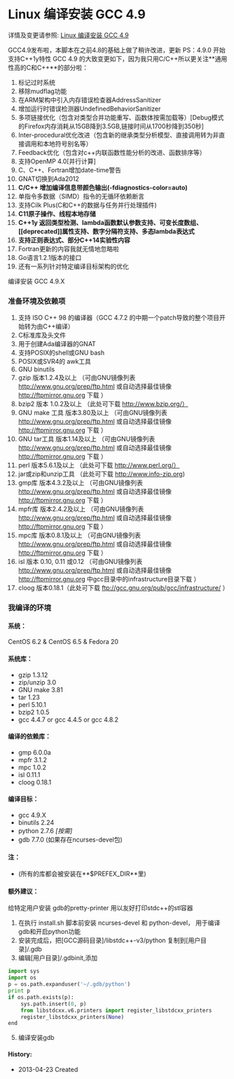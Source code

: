 Linux 编译安装 GCC 4.9
======
详情及变更请参照: [Linux 编译安装 GCC 4.9](https://github.com/owt5008137/OWenT-s-Utils/tree/master/Bash%26Shell/GCC%20Installer/gcc-4.9)

GCC4.9发布啦，本脚本在之前4.8的基础上做了稍许改进，更新
PS：4.9.0 开始支持C++1y特性
GCC 4.9 的大致变更如下，因为我只用C/C++所以更关注**通用性高的C和C++**的部分啦： 

1. 标记过时系统
2. 移除mudflag功能
3. 在ARM架构中引入内存错误检查器AddressSanitizer
4. 增加运行时错误检测器UndefinedBehaviorSanitizer
5. 多项链接优化（包含对类型合并功能重写、函数体按需加载等）[Debug模式的Firefox内存消耗从15GB降到3.5GB,链接时间从1700秒降到350秒]
6. Inter-procedural优化改进（包含新的继承类型分析模型、直接调用转为非直接调用和本地符号别名等）
7. Feedback优化（包含对c++内联函数性能分析的改进、函数排序等）
8. 支持OpenMP 4.0[并行计算]
9. C、C++、Fortran增加date-time警告
10. GNAT切换到Ada2012
11. **C/C++ 增加编译信息带颜色输出(-fdiagnostics-color=auto)**
12. 单指令多数据（SIMD）指令的无循环依赖断言
13. 支持Cilk Plus(C和C++的数据与任务并行处理插件)
14. **C11原子操作、线程本地存储**
15. **C++1y 返回类型检测、lambda函数默认参数支持、可变长度数组、[[deprecated]]属性支持、数字分隔符支持、多态lambda表达式**
16. **支持正则表达式、部分C++14实验性内容**
17. Fortran更新的内容我就无情地忽略啦
18. Go语言1.2.1版本的接口
19. 还有一系列针对特定编译目标架构的优化


编译安装 GCC 4.9.X 
### 准备环境及依赖项

1. 支持 ISO C++ 98 的编译器（GCC 4.7.2 的中期一个patch导致的整个项目开始转为由C++编译）
2. C标准库及头文件
3. 用于创建Ada编译器的GNAT
4. 支持POSIX的shell或GNU bash
5. POSIX或SVR4的 awk工具
6. GNU binutils
7. gzip 版本1.2.4及以上     （可由GNU镜像列表 http://www.gnu.org/prep/ftp.html 或自动选择最佳镜像 http://ftpmirror.gnu.org 下载 ）
8. bzip2 版本 1.0.2及以上    （此处可下载 http://www.bzip.org/）
9. GNU make 工具 版本3.80及以上 （可由GNU镜像列表 http://www.gnu.org/prep/ftp.html 或自动选择最佳镜像 http://ftpmirror.gnu.org 下载 ）
10. GNU tar工具 版本1.14及以上   （可由GNU镜像列表 http://www.gnu.org/prep/ftp.html 或自动选择最佳镜像 http://ftpmirror.gnu.org 下载 ）
11. perl 版本5.6.1及以上      （此处可下载 http://www.perl.org/）
12. jar或zip和unzip工具 （此处可下载 http://www.info-zip.org)
13. gmp库 版本4.3.2及以上 （可由GNU镜像列表 http://www.gnu.org/prep/ftp.html 或自动选择最佳镜像 http://ftpmirror.gnu.org 下载 ）
14. mpfr库 版本2.4.2及以上 （可由GNU镜像列表 http://www.gnu.org/prep/ftp.html 或自动选择最佳镜像 http://ftpmirror.gnu.org 下载 ）
15. mpc库 版本0.8.1及以上 （可由GNU镜像列表 http://www.gnu.org/prep/ftp.html 或自动选择最佳镜像 http://ftpmirror.gnu.org 下载 ）
16. isl 版本 0.10, 0.11 或0.12 （可由GNU镜像列表 http://www.gnu.org/prep/ftp.html 或自动选择最佳镜像 http://ftpmirror.gnu.org  中gcc目录中的infrastructure目录下载 ）
17. cloog 版本0.18.1（此处可下载 ftp://gcc.gnu.org/pub/gcc/infrastructure/ ）

### 我编译的环境
#### 系统：
CentOS 6.2 & CentOS 6.5 & Fedora 20

#### 系统库：
+ gzip 1.3.12
+ zip/unzip 3.0
+ GNU make 3.81
+ tar 1.23
+ perl 5.10.1
+ bzip2 1.0.5
+ gcc 4.4.7 or gcc 4.4.5 or gcc 4.8.2 

#### 编译的依赖库：
+ gmp 6.0.0a
+ mpfr 3.1.2
+ mpc 1.0.2
+ isl 0.11.1
+ cloog 0.18.1

#### 编译目标：
+ gcc 4.9.X
+ binutils 2.24
+ python 2.7.6 *[按需]*
+ gdb 7.7.0 (如果存在ncurses-devel包)

#### 注：
+ (所有的库都会被安装在**$PREFEX_DIR**里)

#### 额外建议：
给特定用户安装 gdb的pretty-printer 用以友好打印stdc++的stl容器

1. 在执行 install.sh 脚本前安装 ncurses-devel 和 python-devel， 用于编译gdb和开启python功能
2. 安装完成后，把[GCC源码目录]/libstdc++-v3/python 复制到[用户目录]/.gdb
3. 编辑[用户目录]/.gdbinit,添加
```python
import sys
import os
p = os.path.expanduser('~/.gdb/python')
print p
if os.path.exists(p):
    sys.path.insert(0, p)
    from libstdcxx.v6.printers import register_libstdcxx_printers
    register_libstdcxx_printers(None)
end
```
5. 编译安装gdb

#### History:
+ 2013-04-23     Created
